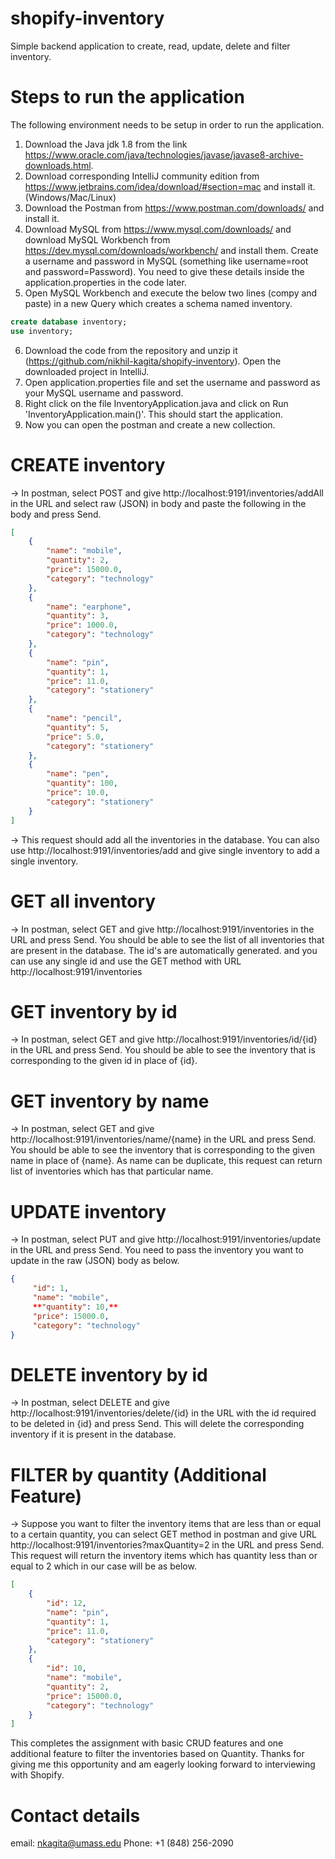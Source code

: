 # shopify-inventory
Simple backend application to create, read, update, delete and filter inventory.

# Steps to run the application
The following environment needs to be setup in order to run the application.
1) Download the Java jdk 1.8 from the link https://www.oracle.com/java/technologies/javase/javase8-archive-downloads.html.
2) Download corresponding IntelliJ community edition from https://www.jetbrains.com/idea/download/#section=mac and install it. (Windows/Mac/Linux)
3) Download the Postman from https://www.postman.com/downloads/ and install it.
4) Download MySQL from https://www.mysql.com/downloads/ and download MySQL Workbench from https://dev.mysql.com/downloads/workbench/ and install them. Create a username and password in MySQL (something like username=root and password=Password). You need to give these details inside the application.properties in the code later.
5) Open MySQL Workbench and execute the below two lines (compy and paste) in a new Query which creates a schema named inventory.
```SQL
create database inventory;
use inventory;
```
6) Download the code from the repository and unzip it (https://github.com/nikhil-kagita/shopify-inventory). Open the downloaded project in IntelliJ.
7) Open application.properties file and set the username and password as your MySQL username and password.
8) Right click on the file InventoryApplication.java and click on Run 'InventoryApplication.main()'. This should start the application.
9) Now you can open the postman and create a new collection.

# CREATE inventory
-> In postman, select POST and give http://localhost:9191/inventories/addAll in the URL and select raw (JSON) in body and paste the following in the body and press Send.
```json
[
    {
        "name": "mobile",
        "quantity": 2,
        "price": 15000.0,
        "category": "technology"
    },
    {
        "name": "earphone",
        "quantity": 3,
        "price": 1000.0,
        "category": "technology"
    },
    {
        "name": "pin",
        "quantity": 1,
        "price": 11.0,
        "category": "stationery"
    },
    {
        "name": "pencil",
        "quantity": 5,
        "price": 5.0,
        "category": "stationery"
    },
    {
        "name": "pen",
        "quantity": 100,
        "price": 10.0,
        "category": "stationery"
    }
]
```
-> This request should add all the inventories in the database. You can also use http://localhost:9191/inventories/add and give single inventory to add a single inventory.

# GET all inventory
-> In postman, select GET and give http://localhost:9191/inventories in the URL and press Send. You should be able to see the list of all inventories that are present in the database. The id's are automatically generated. and you can use any single id and use the GET method with URL http://localhost:9191/inventories

# GET inventory by id
-> In postman, select GET and give http://localhost:9191/inventories/id/{id} in the URL and press Send. You should be able to see the inventory that is corresponding to the given id in place of {id}.

# GET inventory by name
-> In postman, select GET and give http://localhost:9191/inventories/name/{name} in the URL and press Send. You should be able to see the inventory that is corresponding to the given name in place of {name}. As name can be duplicate, this request can return list of inventories which has that particular name.

# UPDATE inventory
-> In postman, select PUT and give http://localhost:9191/inventories/update in the URL and press Send. You need to pass the inventory you want to update in the raw (JSON) body as below.
```json
{
     "id": 1,
     "name": "mobile",
     **"quantity": 10,**
     "price": 15000.0,
     "category": "technology"
}
```

# DELETE inventory by id
-> In postman, select DELETE and give http://localhost:9191/inventories/delete/{id} in the URL with the id required to be deleted in {id} and press Send. This will delete the corresponding inventory if it is present in the database.

# FILTER by quantity (Additional Feature)
-> Suppose you want to filter the inventory items that are less than or equal to a certain quantity, you can select GET method in postman and give URL http://localhost:9191/inventories?maxQuantity=2 in the URL and press Send. This request will return the inventory items which has quantity less than or equal to 2 which in our case will be as below.
```json
[
    {
        "id": 12,
        "name": "pin",
        "quantity": 1,
        "price": 11.0,
        "category": "stationery"
    },
    {
        "id": 10,
        "name": "mobile",
        "quantity": 2,
        "price": 15000.0,
        "category": "technology"
    }
]
```

This completes the assignment with basic CRUD features and one additional feature to filter the inventories based on Quantity. Thanks for giving me this opportunity and am eagerly looking forward to interviewing with Shopify.

# Contact details
email: nkagita@umass.edu
Phone: +1 (848) 256-2090
